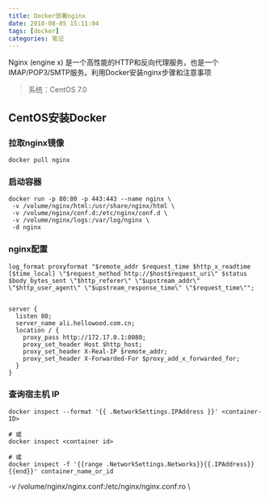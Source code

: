 ```yaml
---
title: Docker部署nginx
date: 2018-08-05 15:11:04
tags: [docker]
categories: 笔记
---
```


Nginx (engine x) 是一个高性能的HTTP和反向代理服务，也是一个IMAP/POP3/SMTP服务。利用Docker安装nginx步骤和注意事项

> 系统：CentOS 7.0

## CentOS安装Docker

### 拉取nginx镜像

```
docker pull nginx
```

### 启动容器

```
docker run -p 80:80 -p 443:443 --name nginx \
 -v /volume/nginx/html:/usr/share/nginx/html \
 -v /volume/nginx/conf.d:/etc/nginx/conf.d \
 -v /volume/nginx/logs:/var/log/nginx \
 -d nginx
```

### nginx配置

```
log_format proxyformat "$remote_addr $request_time $http_x_readtime [$time_local] \"$request_method http://$host$request_uri\" $status $body_bytes_sent \"$http_referer\" \"$upstream_addr\" \"$http_user_agent\" \"$upstream_response_time\" \"$request_time\"";


server {
  listen 80;
  server_name ali.hellowood.com.cn;
  location / {
	proxy_pass http://172.17.0.1:8080;
	proxy_set_header Host $http_host;                    
	proxy_set_header X-Real-IP $remote_addr;                    
	proxy_set_header X-Forwarded-For $proxy_add_x_forwarded_for; 
  }
}
```

### 查询宿主机 IP

```
docker inspect --format '{{ .NetworkSettings.IPAddress }}' <container-ID> 

# 或
docker inspect <container id> 

# 或
docker inspect -f '{{range .NetworkSettings.Networks}}{{.IPAddress}}{{end}}' container_name_or_id
```

 -v /volume/nginx/nginx.conf:/etc/nginx/nginx.conf:ro \